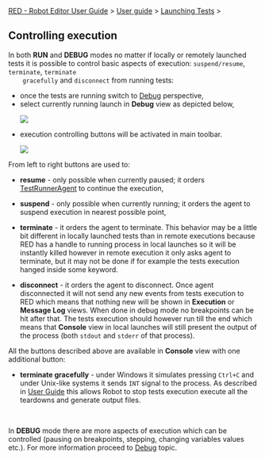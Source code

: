 <html>
<head>
<link href="PLUGINS_ROOT/org.robotframework.ide.eclipse.main.plugin.doc.user/help/style.css" rel="stylesheet" type="text/css"/>
</head>
<body>
<a href="..\..\index.html">RED - Robot Editor User Guide</a> &gt; <a href="..\user_guide.html">User guide</a> &gt; <a href="..\launching.html">Launching Tests</a> &gt; 
	<h2>Controlling execution</h2>
<p>In both <b>RUN</b> and <b>DEBUG</b> modes no matter if locally or remotely launched tests it is possible to 
	control basic aspects of execution: <code>suspend/resume</code>, <code>terminate</code>, <code>terminate 
	gracefully</code> and <code>disconnect</code> from running tests:
	</p>
<ul>
<li>once the tests are running switch to <a class="command" href="javascript:executeCommand('org.eclipse.ui.perspectives.showPerspective(org.eclipse.ui.perspectives.showPerspective.perspectiveId=org.eclipse.debug.ui.DebugPerspective)')">
			Debug</a> perspective,
		</li>
<li>select currently running launch in <b>Debug</b> view as depicted below,
		<p><img src="images/ui_launch_selection.png"/></p>
</li>
<li>execution controlling buttons will be activated in main toolbar.
		<p><img src="images/ui_control_execution.png"/></p>
</li>
</ul>
<p>From left to right buttons are used to:
	</p>
<ul>
<li><b>resume</b> - only possible when currently paused; it orders <a href="red_agent.html">TestRunnerAgent</a>
		to continue the execution,
		<p></p></li>
<li><b>suspend</b> - only possible when currently running; it orders the agent to suspend execution in nearest
		possible point,
		<p></p></li>
<li><b>terminate</b> - it orders the agent to terminate. This behavior may be a little bit different in locally 
		launched tests than in remote executions because RED has a handle to running process in local launches so it will be 
		instantly killed however in remote execution it only asks agent to terminate, but it may not be done if 
		for example the tests execution hanged inside some keyword.
		<p></p></li>
<li><b>disconnect</b> - it orders the agent to disconnect. Once agent disconnected it will not send any new
		events from tests execution to RED which means that nothing new will be shown in <b>Execution</b> or 
		<b>Message Log</b> views. When done in debug mode no breakpoints can be hit after that. The tests execution 
		should however run till the end which means that <b>Console</b> view in local launches will still present
		the output of the process (both <code>stdout</code> and <code>stderr</code> of that process).
		</li>
</ul>
<p>All the buttons described above are available in <b>Console</b> view with one additional button:
	</p>
<ul>
<li><b>terminate gracefully</b> - under Windows it simulates pressing <code>Ctrl+C</code> and under Unix-like 
	   systems it sends <code>INT</code> signal to the process. As described in <a class="external" href="http://robotframework.org/robotframework/latest/RobotFrameworkUserGuide.html#stopping-test-execution-gracefully" target="_blank">
	   User Guide</a> this allows Robot to stop tests execution execute all the teardowns and generate 
	   output files.
	   </li>
</ul>
<br/>
<p>In <b>DEBUG</b> mode there are more aspects of execution which can be controlled (pausing on breakpoints,
	stepping, changing variables values etc.). For more information proceed to <a href="debug.html">Debug</a> topic.
	</p>
<br/>
</body>
</html>